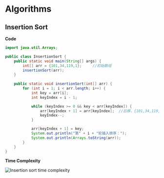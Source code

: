 # Algorithms

## Insertion Sort
  **Code**
```Java
import java.util.Arrays;

public class InsertionSort {
    public static void main(String[] args) {
        int[] arr = {101,34,119,1};     //初始数组
        insertionSort(arr);
    }
    
    public static void insertionSort(int[] arr) {
        for (int i = 1; i < arr.length; i++) {
            int key = arr[i];
            int keyIndex = i - 1;

            while (keyIndex >= 0 && key < arr[keyIndex]) {
                arr[keyIndex + 1] = arr[keyIndex];  //后移，{101,34,119,1} => {101,101,119,1}
                keyIndex--;
            }

            arr[keyIndex + 1] = key;
            System.out.println("第" + i + "轮插入排序：");
            System.out.println(Arrays.toString(arr));
        }
    }
}
```
  **Time Complexity**

![Insertion sort time complexity](https://i.stack.imgur.com/AxoMa.png)